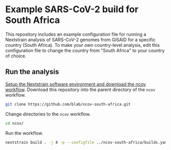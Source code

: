 # Example SARS-CoV-2 build for South Africa

This repository includes an example configuration file for running a Nextstrain analysis of SARS-CoV-2 genomes from GISAID for a specific country (South Africa).
To make your own country-level analysis, edit this configuration file to change the country from "South Africa" to your country of choice.

## Run the analysis

[Setup the Nextstrain software environment and download the ncov workflow](https://nextstrain.github.io/ncov/setup.html).
Download this repository into the parent directory of the `ncov` workflow.

```bash
git clone https://github.com/blab/ncov-south-africa.git
```

Change directories to the `ncov` workflow.

``` bash
cd ncov/
```

Run the workflow.

``` bash
nextstrain build . -j 4 -p --configfile ../ncov-south-africa/builds.yaml
```
